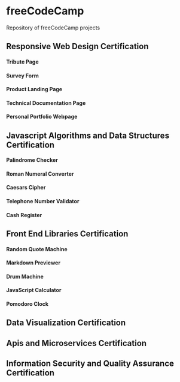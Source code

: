 # freeCodeCamp
Repository of freeCodeCamp projects

## Responsive Web Design Certification
#### Tribute Page
#### Survey Form
#### Product Landing Page
#### Technical Documentation Page
#### Personal Portfolio Webpage

## Javascript Algorithms and Data Structures Certification
#### Palindrome Checker
#### Roman Numeral Converter
#### Caesars Cipher
#### Telephone Number Validator
#### Cash Register

## Front End Libraries Certification
#### Random Quote Machine
#### Markdown Previewer
#### Drum Machine
#### JavaScript Calculator
#### Pomodoro Clock

## Data Visualization Certification
## Apis and Microservices Certification
## Information Security and Quality Assurance Certification
